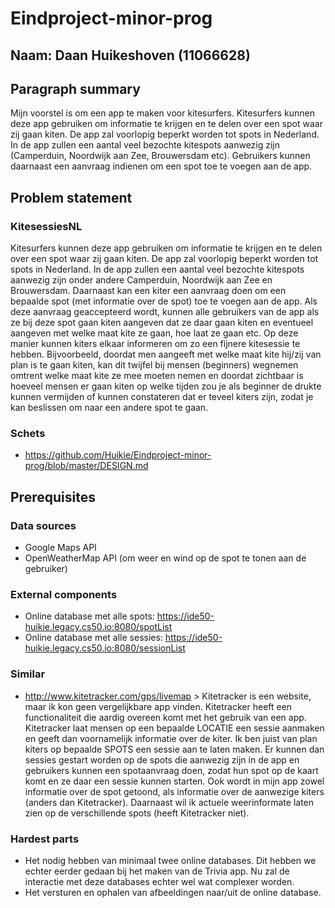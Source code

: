# Eindproject-minor-prog

## Naam: Daan Huikeshoven (11066628)

## Paragraph summary
  Mijn voorstel is om een app te maken voor kitesurfers. Kitesurfers kunnen deze app gebruiken om informatie te krijgen en te delen over een spot waar zij gaan kiten. De app zal voorlopig beperkt worden tot spots in Nederland. In de app zullen een aantal veel bezochte kitespots aanwezig zijn (Camperduin, Noordwijk aan Zee, Brouwersdam etc). Gebruikers kunnen daarnaast een aanvraag indienen om een spot toe te voegen aan de app.
  
## Problem statement

### KitesessiesNL
Kitesurfers kunnen deze app gebruiken om informatie te krijgen en te delen over een spot waar zij gaan kiten. De app zal voorlopig beperkt worden tot spots in Nederland. In de app zullen een aantal veel bezochte kitespots aanwezig zijn onder andere Camperduin, Noordwijk aan Zee en Brouwersdam. Daarnaast kan een kiter een aanvraag doen om een bepaalde spot (met informatie over de spot) toe te voegen aan de app. Als deze aanvraag geaccepteerd wordt, kunnen alle gebruikers van de app als ze bij deze spot gaan kiten aangeven dat ze daar gaan kiten en eventueel aangeven met welke maat kite ze gaan, hoe laat ze gaan etc. Op deze manier kunnen kiters elkaar informeren om zo een fijnere kitesessie te hebben. Bijvoorbeeld, doordat men aangeeft met welke maat kite hij/zij van plan is te gaan kiten, kan dit twijfel bij mensen (beginners) wegnemen omtrent welke maat kite ze mee moeten nemen en doordat zichtbaar is hoeveel mensen er gaan kiten op welke tijden zou je als beginner de drukte kunnen vermijden of kunnen constateren dat er teveel kiters zijn, zodat je kan beslissen om naar een andere spot te gaan.

### Schets
- https://github.com/Huikie/Eindproject-minor-prog/blob/master/DESIGN.md

## Prerequisites

### Data sources
- Google Maps API
- OpenWeatherMap API (om weer en wind op de spot te tonen aan de gebruiker)

### External components
- Online database met alle spots: https://ide50-huikie.legacy.cs50.io:8080/spotList
- Online database met alle sessies: https://ide50-huikie.legacy.cs50.io:8080/sessionList

### Similar
- http://www.kitetracker.com/gps/livemap > Kitetracker is een website, maar ik kon geen vergelijkbare app vinden. Kitetracker heeft een functionaliteit die aardig overeen komt met het gebruik van een app. Kitetracker laat mensen op een bepaalde LOCATIE een sessie aanmaken en geeft dan voornamelijk informatie over de kiter. Ik ben juist van plan kiters op bepaalde SPOTS een sessie aan te laten maken. Er kunnen dan sessies gestart worden op de spots die aanwezig zijn in de app en gebruikers kunnen een spotaanvraag doen, zodat hun spot op de kaart komt en ze daar een sessie kunnen starten. Ook wordt in mijn app zowel informatie over de spot getoond, als informatie over de aanwezige kiters (anders dan Kitetracker). Daarnaast wil ik actuele weerinformate laten zien op de verschillende spots (heeft Kitetracker niet).

### Hardest parts
- Het nodig hebben van minimaal twee online databases. Dit hebben we echter eerder gedaan bij het maken van de Trivia app. Nu zal de interactie met deze databases echter wel wat complexer worden.
- Het versturen en ophalen van afbeeldingen naar/uit de online database.
